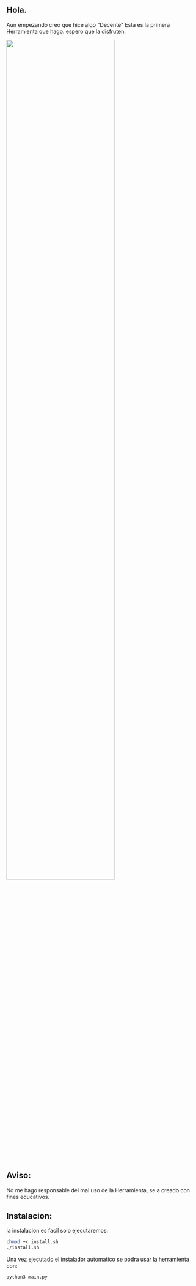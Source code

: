 ## Hola.
Aun empezando creo que hice algo "Decente"
Esta es la primera Herramienta que hago.
espero que la disfruten.

<p align="left">
	<img src="https://i.postimg.cc/wMVX07MT/imagen-2022-12-08-183153102.png" width="75%" height="75%" align="">
</p>

## Aviso:

No me hago responsable del mal uso de la Herramienta, se a creado con fines educativos.

## Instalacion:

la instalacion es facil solo ejecutaremos:

  ```sh
  chmod +x install.sh
  ./install.sh
  ```

Una vez ejecutado el instalador automatico se podra usar la herramienta con:
  ```sh
  python3 main.py
  ```
  
